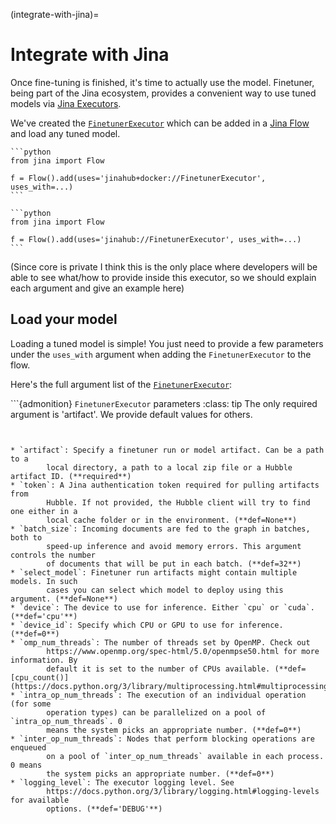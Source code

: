 (integrate-with-jina)=
# Integrate with Jina

Once fine-tuning is finished, it's time to actually use the model. 
Finetuner, being part of the Jina ecosystem, provides a convenient way to use tuned models via [Jina Executors](https://docs.jina.ai/fundamentals/executor/).

We've created the [`FinetunerExecutor`](https://hub.jina.ai/executor/13dzxycc) which can be added in a [Jina Flow](https://docs.jina.ai/fundamentals/flow/) and load any tuned model. 

````{tab} via Docker image (recommended)
```python
from jina import Flow
	
f = Flow().add(uses='jinahub+docker://FinetunerExecutor', uses_with=...)
```
````
````{tab} via source code
```python
from jina import Flow
	
f = Flow().add(uses='jinahub://FinetunerExecutor', uses_with=...)
```
````

(Since core is private I think this is the only place where developers will be able to see what/how to provide inside this executor, so we should explain each argument and give an example here)

## Load your model

Loading a tuned model is simple! You just need to provide a few parameters under the `uses_with` argument when adding the `FinetunerExecutor` to the flow.

Here's the full argument list of the [`FinetunerExecutor`](https://hub.jina.ai/executor/13dzxycc):

```{admonition} `FinetunerExecutor` parameters
:class: tip
The only required argument is 'artifact'. We provide default values for others.
```


* `artifact`: Specify a finetuner run or model artifact. Can be a path to a
        local directory, a path to a local zip file or a Hubble artifact ID. (**required**)
* `token`: A Jina authentication token required for pulling artifacts from
        Hubble. If not provided, the Hubble client will try to find one either in a
        local cache folder or in the environment. (**def=None**)
* `batch_size`: Incoming documents are fed to the graph in batches, both to
        speed-up inference and avoid memory errors. This argument controls the number
        of documents that will be put in each batch. (**def=32**)
* `select_model`: Finetuner run artifacts might contain multiple models. In such
        cases you can select which model to deploy using this argument. (**def=None**)
* `device`: The device to use for inference. Either `cpu` or `cuda`. (**def='cpu'**)
* `device_id`: Specify which CPU or GPU to use for inference. (**def=0**)
* `omp_num_threads`: The number of threads set by OpenMP. Check out
        https://www.openmp.org/spec-html/5.0/openmpse50.html for more information. By
        default it is set to the number of CPUs available. (**def=[cpu_count()](https://docs.python.org/3/library/multiprocessing.html#multiprocessing.cpu_count)**)
* `intra_op_num_threads`: The execution of an individual operation (for some
        operation types) can be parallelized on a pool of `intra_op_num_threads`. 0
        means the system picks an appropriate number. (**def=0**)
* `inter_op_num_threads`: Nodes that perform blocking operations are enqueued
        on a pool of `inter_op_num_threads` available in each process. 0 means
        the system picks an appropriate number. (**def=0**)
* `logging_level`: The executor logging level. See
        https://docs.python.org/3/library/logging.html#logging-levels for available
        options. (**def='DEBUG'**)

